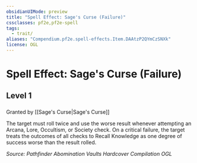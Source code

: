 ```yaml
---
obsidianUIMode: preview
title: "Spell Effect: Sage's Curse (Failure)"
cssclasses: pf2e,pf2e-spell
tags:
  - trait/
aliases: "Compendium.pf2e.spell-effects.Item.DAAtzP2QYmCzSNXk"
license: OGL
---
```

# Spell Effect: Sage's Curse (Failure)
## Level 1
### 






Granted by [[Sage's Curse|Sage's Curse]]

The target must roll twice and use the worse result whenever attempting an Arcana, Lore, Occultism, or Society check. On a critical failure, the target treats the outcomes of all checks to Recall Knowledge as one degree of success worse than the result rolled.

*Source: Pathfinder Abomination Vaults Hardcover Compilation*
*OGL*